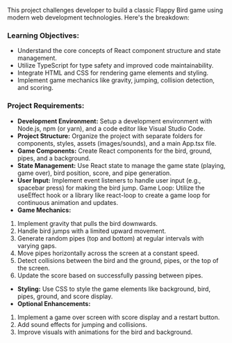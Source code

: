 This project challenges developer to build a classic Flappy Bird game using modern web development technologies. Here's the breakdown:

### Learning Objectives:
- Understand the core concepts of React component structure and state management.
- Utilize TypeScript for type safety and improved code maintainability.
- Integrate HTML and CSS for rendering game elements and styling.
- Implement game mechanics like gravity, jumping, collision detection, and scoring.

### Project Requirements:
- **Development Environment:** Setup a development environment with Node.js, npm (or yarn), and a code editor like Visual Studio Code.
- **Project Structure:** Organize the project with separate folders for components, styles, assets (images/sounds), and a main App.tsx file.
- **Game Components:** Create React components for the bird, ground, pipes, and a background.
- **State Management:** Use React state to manage the game state (playing, game over), bird position, score, and pipe generation.
- **User Input:** Implement event listeners to handle user input (e.g., spacebar press) for making the bird jump.
Game Loop: Utilize the useEffect hook or a library like react-loop to create a game loop for continuous animation and updates.
- **Game Mechanics:**
1. Implement gravity that pulls the bird downwards.
2. Handle bird jumps with a limited upward movement.
3. Generate random pipes (top and bottom) at regular intervals with varying gaps.
4. Move pipes horizontally across the screen at a constant speed.
5. Detect collisions between the bird and the ground, pipes, or the top of the screen.
6. Update the score based on successfully passing between pipes.
- **Styling:** Use CSS to style the game elements like background, bird, pipes, ground, and score display.
- **Optional Enhancements:**
1. Implement a game over screen with score display and a restart button.
2. Add sound effects for jumping and collisions.
3. Improve visuals with animations for the bird and background.
